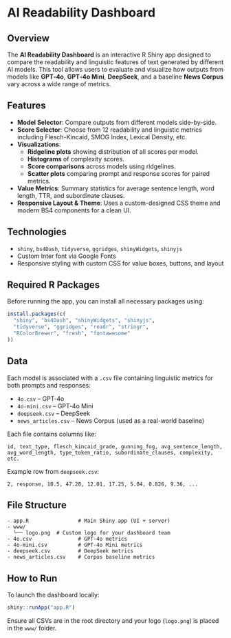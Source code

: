 # AI Readability Dashboard

## Overview

The **AI Readability Dashboard** is an interactive R Shiny app designed to compare the readability and linguistic features of text generated by different AI models. This tool allows users to evaluate and visualize how outputs from models like **GPT‑4o**, **GPT‑4o Mini**, **DeepSeek**, and a baseline **News Corpus** vary across a wide range of metrics.

## Features

- **Model Selector**: Compare outputs from different models side-by-side.
- **Score Selector**: Choose from 12 readability and linguistic metrics including Flesch-Kincaid, SMOG Index, Lexical Density, etc.
- **Visualizations**:
    - **Ridgeline plots** showing distribution of all scores per model.
    - **Histograms** of complexity scores.
    - **Score comparisons** across models using ridgelines.
    - **Scatter plots** comparing prompt and response scores for paired metrics.
- **Value Metrics**: Summary statistics for average sentence length, word length, TTR, and subordinate clauses.
- **Responsive Layout & Theme**: Uses a custom-designed CSS theme and modern BS4 components for a clean UI.

## Technologies

- `shiny`, `bs4Dash`, `tidyverse`, `ggridges`, `shinyWidgets`, `shinyjs`
- Custom Inter font via Google Fonts
- Responsive styling with custom CSS for value boxes, buttons, and layout

## Required R Packages

Before running the app, you can install all necessary packages using:

```R
install.packages(c(
  "shiny", "bs4Dash", "shinyWidgets", "shinyjs", 
  "tidyverse", "ggridges", "readr", "stringr", 
  "RColorBrewer", "fresh", "fontawesome"
))
```

## Data

Each model is associated with a `.csv` file containing linguistic metrics for both prompts and responses:
- `4o.csv` – GPT‑4o
- `4o-mini.csv` – GPT‑4o Mini
- `deepseek.csv` – DeepSeek
- `news_articles.csv` – News Corpus (used as a real-world baseline)

Each file contains columns like:

```bsh
id, text_type, flesch_kincaid_grade, gunning_fog, avg_sentence_length, avg_word_length, type_token_ratio, subordinate_clauses, complexity, etc.
```

Example row from `deepseek.csv`:

```bsh
2, response, 10.5, 47.28, 12.01, 17.25, 5.04, 0.826, 9.36, ...
```

## File Structure

```bsh
- app.R                # Main Shiny app (UI + server)
- www/
  └── logo.png  # Custom logo for your dashboard team
- 4o.csv               # GPT‑4o metrics
- 4o-mini.csv          # GPT‑4o Mini metrics
- deepseek.csv         # DeepSeek metrics
- news_articles.csv    # Corpus baseline metrics
```

## How to Run

To launch the dashboard locally:

```R
shiny::runApp("app.R")
```

Ensure all CSVs are in the root directory and your logo (`logo.png`) is placed in the `www/` folder.
